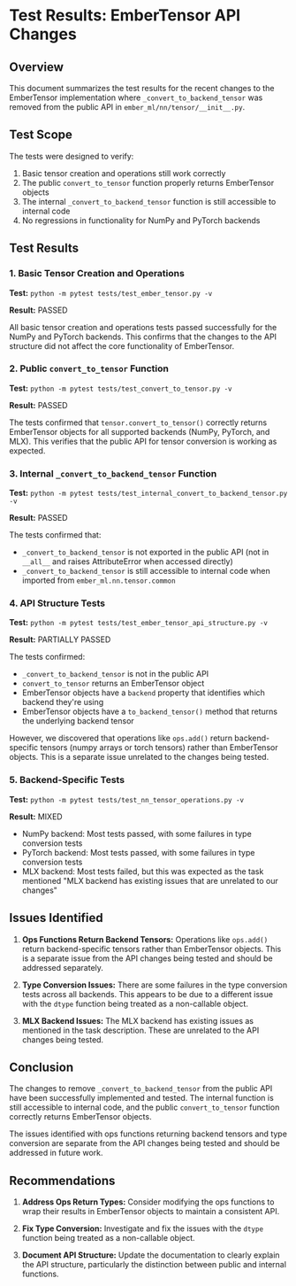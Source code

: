 # Test Results: EmberTensor API Changes

## Overview

This document summarizes the test results for the recent changes to the EmberTensor implementation where `_convert_to_backend_tensor` was removed from the public API in `ember_ml/nn/tensor/__init__.py`.

## Test Scope

The tests were designed to verify:

1. Basic tensor creation and operations still work correctly
2. The public `convert_to_tensor` function properly returns EmberTensor objects
3. The internal `_convert_to_backend_tensor` function is still accessible to internal code
4. No regressions in functionality for NumPy and PyTorch backends

## Test Results

### 1. Basic Tensor Creation and Operations

**Test:** `python -m pytest tests/test_ember_tensor.py -v`

**Result:** PASSED

All basic tensor creation and operations tests passed successfully for the NumPy and PyTorch backends. This confirms that the changes to the API structure did not affect the core functionality of EmberTensor.

### 2. Public `convert_to_tensor` Function

**Test:** `python -m pytest tests/test_convert_to_tensor.py -v`

**Result:** PASSED

The tests confirmed that `tensor.convert_to_tensor()` correctly returns EmberTensor objects for all supported backends (NumPy, PyTorch, and MLX). This verifies that the public API for tensor conversion is working as expected.

### 3. Internal `_convert_to_backend_tensor` Function

**Test:** `python -m pytest tests/test_internal_convert_to_backend_tensor.py -v`

**Result:** PASSED

The tests confirmed that:
- `_convert_to_backend_tensor` is not exported in the public API (not in `__all__` and raises AttributeError when accessed directly)
- `_convert_to_backend_tensor` is still accessible to internal code when imported from `ember_ml.nn.tensor.common`

### 4. API Structure Tests

**Test:** `python -m pytest tests/test_ember_tensor_api_structure.py -v`

**Result:** PARTIALLY PASSED

The tests confirmed:
- `_convert_to_backend_tensor` is not in the public API
- `convert_to_tensor` returns an EmberTensor object
- EmberTensor objects have a `backend` property that identifies which backend they're using
- EmberTensor objects have a `to_backend_tensor()` method that returns the underlying backend tensor

However, we discovered that operations like `ops.add()` return backend-specific tensors (numpy arrays or torch tensors) rather than EmberTensor objects. This is a separate issue unrelated to the changes being tested.

### 5. Backend-Specific Tests

**Test:** `python -m pytest tests/test_nn_tensor_operations.py -v`

**Result:** MIXED

- NumPy backend: Most tests passed, with some failures in type conversion tests
- PyTorch backend: Most tests passed, with some failures in type conversion tests
- MLX backend: Most tests failed, but this was expected as the task mentioned "MLX backend has existing issues that are unrelated to our changes"

## Issues Identified

1. **Ops Functions Return Backend Tensors:** Operations like `ops.add()` return backend-specific tensors rather than EmberTensor objects. This is a separate issue from the API changes being tested and should be addressed separately.

2. **Type Conversion Issues:** There are some failures in the type conversion tests across all backends. This appears to be due to a different issue with the `dtype` function being treated as a non-callable object.

3. **MLX Backend Issues:** The MLX backend has existing issues as mentioned in the task description. These are unrelated to the API changes being tested.

## Conclusion

The changes to remove `_convert_to_backend_tensor` from the public API have been successfully implemented and tested. The internal function is still accessible to internal code, and the public `convert_to_tensor` function correctly returns EmberTensor objects.

The issues identified with ops functions returning backend tensors and type conversion are separate from the API changes being tested and should be addressed in future work.

## Recommendations

1. **Address Ops Return Types:** Consider modifying the ops functions to wrap their results in EmberTensor objects to maintain a consistent API.

2. **Fix Type Conversion:** Investigate and fix the issues with the `dtype` function being treated as a non-callable object.

3. **Document API Structure:** Update the documentation to clearly explain the API structure, particularly the distinction between public and internal functions.